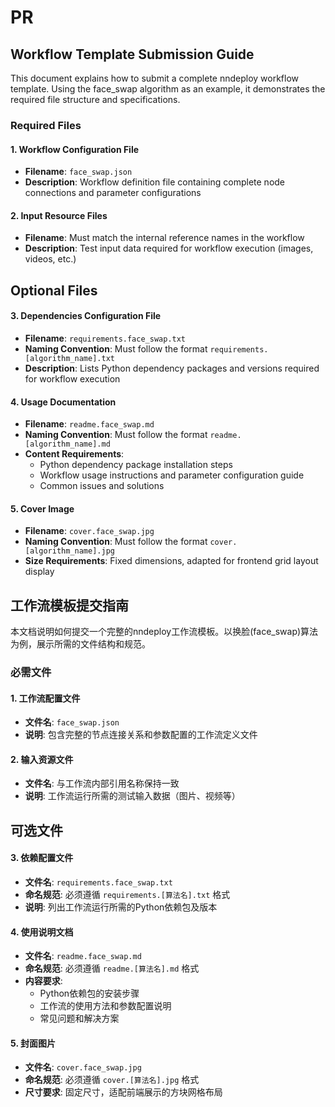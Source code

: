 # PR

## Workflow Template Submission Guide

This document explains how to submit a complete nndeploy workflow template. Using the face_swap algorithm as an example, it demonstrates the required file structure and specifications.

### Required Files

#### 1. Workflow Configuration File
- **Filename**: `face_swap.json`
- **Description**: Workflow definition file containing complete node connections and parameter configurations

#### 2. Input Resource Files
- **Filename**: Must match the internal reference names in the workflow
- **Description**: Test input data required for workflow execution (images, videos, etc.)

## Optional Files

#### 3. Dependencies Configuration File
- **Filename**: `requirements.face_swap.txt`
- **Naming Convention**: Must follow the format `requirements.[algorithm_name].txt`
- **Description**: Lists Python dependency packages and versions required for workflow execution

#### 4. Usage Documentation
- **Filename**: `readme.face_swap.md`
- **Naming Convention**: Must follow the format `readme.[algorithm_name].md`
- **Content Requirements**:
  - Python dependency package installation steps
  - Workflow usage instructions and parameter configuration guide
  - Common issues and solutions

#### 5. Cover Image
- **Filename**: `cover.face_swap.jpg`
- **Naming Convention**: Must follow the format `cover.[algorithm_name].jpg`
- **Size Requirements**: Fixed dimensions, adapted for frontend grid layout display

## 工作流模板提交指南

本文档说明如何提交一个完整的nndeploy工作流模板。以换脸(face_swap)算法为例，展示所需的文件结构和规范。

### 必需文件

#### 1. 工作流配置文件
- **文件名**: `face_swap.json`
- **说明**: 包含完整的节点连接关系和参数配置的工作流定义文件

#### 2. 输入资源文件
- **文件名**: 与工作流内部引用名称保持一致
- **说明**: 工作流运行所需的测试输入数据（图片、视频等）

## 可选文件

#### 3. 依赖配置文件
- **文件名**: `requirements.face_swap.txt`
- **命名规范**: 必须遵循 `requirements.[算法名].txt` 格式
- **说明**: 列出工作流运行所需的Python依赖包及版本

#### 4. 使用说明文档
- **文件名**: `readme.face_swap.md`
- **命名规范**: 必须遵循 `readme.[算法名].md` 格式
- **内容要求**:
  - Python依赖包的安装步骤
  - 工作流的使用方法和参数配置说明
  - 常见问题和解决方案

#### 5. 封面图片
- **文件名**: `cover.face_swap.jpg`
- **命名规范**: 必须遵循 `cover.[算法名].jpg` 格式
- **尺寸要求**: 固定尺寸，适配前端展示的方块网格布局

